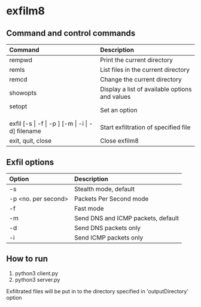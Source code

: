 # exfilm8

## Command and control commands
| Command       | Description   |
|:------------- |:--------------|
| rempwd | Print the current directory |
| remls | List files in the current directory |
| remcd <path> | Change the current directory |
| showopts | Display a list of available options and values |
| setopt <option> <value> | Set an option |
| exfil [-s \| -f \| -p <n>] [-m \| -i \| -d] filename | Start exfiltration of specified file |
| exit, quit, close | Close exfilm8 |

## Exfil options
| Option       | Description   |
|:-------------|:--------------|
| -s | Stealth mode, default |
| -p <no. per second> | Packets Per Second mode |
| -f | Fast mode |
| -m | Send DNS and ICMP packets, default |
| -d | Send DNS packets only |
| -i | Send ICMP packets only |

## How to run
1. python3 client.py
2. python3 server.py

Exfiltrated files will be put in to the directory specified in 'outputDirectory' option

